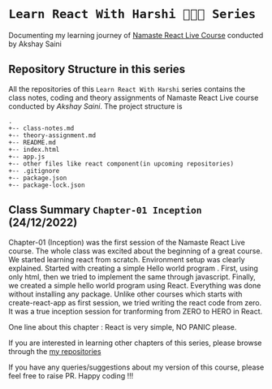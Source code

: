 # `Learn React With Harshi 👩🏻‍💻 Series` 
   Documenting my learning journey of [Namaste React Live Course](https://learn.namastedev.com/) conducted by Akshay Saini
  

## Repository Structure in this series 

All the repositories of this `Learn React With Harshi` series contains the class notes, coding and theory assignments of Namaste React Live course conducted by *Akshay Saini*. The project structure is 

```
.
+-- class-notes.md
+-- theory-assignment.md
+-- README.md
+-- index.html
+-- app.js
+-- other files like react component(in upcoming repositories)
+-- .gitignore
+-- package.json
+-- package-lock.json
```

## Class Summary `Chapter-01 Inception` (24/12/2022)

Chapter-01 (Inception) was the first session of the Namaste React Live course. The whole class was excited about the beginning of a great course. We started learning react from scratch. Environment setup was clearly explained. Started with creating a simple Hello world program . First, using only  html, then we tried to implement the same through javascript. Finally, we created a simple hello world program using React. Everything was done without installing any package. Unlike other courses which starts with create-react-app as first session, we tried writing the react code from zero. It was a true inception session for  tranforming from ZERO to HERO in React.

One line about this chapter : React is very simple, NO PANIC please.



If you are interested in learning other chapters of this series, please browse through the [my repositories](https://github.com/orgs/Learn-React-With-Harshi/repositories)

If you have any queries/suggestions about my version of this course, please feel free to raise PR. Happy coding !!! 


